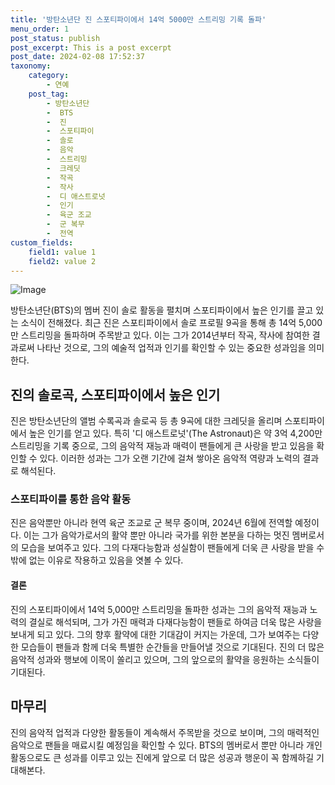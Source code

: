 ```yaml
---
title: '방탄소년단 진 스포티파이에서 14억 5000만 스트리밍 기록 돌파'
menu_order: 1
post_status: publish
post_excerpt: This is a post excerpt
post_date: 2024-02-08 17:52:37
taxonomy:
    category:
        - 연예
    post_tag:
        - 방탄소년단
        -  BTS
        -  진
        -  스포티파이
        -  솔로
        -  음악
        -  스트리밍
        -  크레딧
        -  작곡
        -  작사
        -  디 애스트로넛
        -  인기
        -  육군 조교
        -  군 복무
        -  전역
custom_fields:
    field1: value 1
    field2: value 2
---
```


![Image](https://mimgnews.pstatic.net/image/311/2024/02/08/0001689784_001_20240208084101345.jpg?type=w540)

방탄소년단(BTS)의 멤버 진이 솔로 활동을 펼치며 스포티파이에서 높은 인기를 끌고 있는 소식이 전해졌다. 최근 진은 스포티파이에서 솔로 프로필 9곡을 통해 총 14억 5,000만 스트리밍을 돌파하며 주목받고 있다. 이는 그가 2014년부터 작곡, 작사에 참여한 결과로써 나타난 것으로, 그의 예술적 업적과 인기를 확인할 수 있는 중요한 성과임을 의미한다.
## 진의 솔로곡, 스포티파이에서 높은 인기
진은 방탄소년단의 앨범 수록곡과 솔로곡 등 총 9곡에 대한 크레딧을 올리며 스포티파이에서 높은 인기를 얻고 있다. 특히 '디 애스트로넛'(The Astronaut)은 약 3억 4,200만 스트리밍을 기록 중으로, 그의 음악적 재능과 매력이 팬들에게 큰 사랑을 받고 있음을 확인할 수 있다. 이러한 성과는 그가 오랜 기간에 걸쳐 쌓아온 음악적 역량과 노력의 결과로 해석된다.
### 스포티파이를 통한 음악 활동
진은 음악뿐만 아니라 현역 육군 조교로 군 복무 중이며, 2024년 6월에 전역할 예정이다. 이는 그가 음악가로서의 활약 뿐만 아니라 국가를 위한 본분을 다하는 멋진 멤버로서의 모습을 보여주고 있다. 그의 다재다능함과 성실함이 팬들에게 더욱 큰 사랑을 받을 수밖에 없는 이유로 작용하고 있음을 엿볼 수 있다.
#### 결론
진의 스포티파이에서 14억 5,000만 스트리밍을 돌파한 성과는 그의 음악적 재능과 노력의 결실로 해석되며, 그가 가진 매력과 다재다능함이 팬들로 하여금 더욱 많은 사랑을 보내게 되고 있다. 그의 향후 활약에 대한 기대감이 커지는 가운데, 그가 보여주는 다양한 모습들이 팬들과 함께 더욱 특별한 순간들을 만들어낼 것으로 기대된다. 진의 더 많은 음악적 성과와 행보에 이목이 쏠리고 있으며, 그의 앞으로의 활약을 응원하는 소식들이 기대된다.
## 마무리
진의 음악적 업적과 다양한 활동들이 계속해서 주목받을 것으로 보이며, 그의 매력적인 음악으로 팬들을 매료시킬 예정임을 확인할 수 있다. BTS의 멤버로서 뿐만 아니라 개인 활동으로도 큰 성과를 이루고 있는 진에게 앞으로 더 많은 성공과 행운이 꼭 함께하길 기대해본다.
